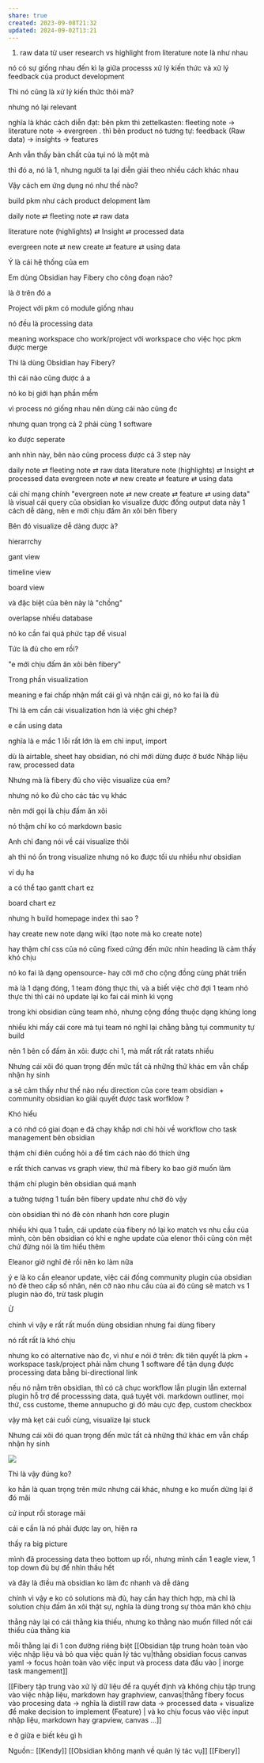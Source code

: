 ```yaml
---
share: true
created: 2023-09-08T21:32
updated: 2024-09-02T13:21
---
```

1. raw data từ user research vs highlight from literature note là như nhau


nó có sự giống nhau đến kì lạ giữa processs xử lý kiến thức và xử lý feedback của product development

Thì nó cũng là xử lý kiến thức thôi mà?

nhưng nó lại relevant


nghĩa là khác cách diễn đạt: bên pkm thì zettelkasten: fleeting note → literature note → evergreen . thì bên product nó tương tự: feedback (Raw data) → insights → features

Anh vẫn thấy bản chất của tụi nó là một mà

thì đó a, nó là 1, nhưng người ta lại diễn giải theo nhiều cách khác nhau

Vậy cách em ứng dụng nó như thế nào?

build pkm như cách product delopment làm

daily note ⇄ fleeting note ⇄ raw data

literature note (highlights) ⇄ Insight ⇄ processed data

evergreen note ⇄ new create ⇄ feature ⇄ using data

Ý là cái hệ thống của em

Em dùng Obsidian hay Fibery cho công đoạn nào?

là ở trên đó a

Project với pkm có module giống nhau

nó đều là processing data

meaning workspace cho work/project với workspace cho việc học pkm được merge

Thì là dùng Obsidian hay Fibery?

thì cái nào cũng được á a

nó ko bị giới hạn phần mềm

vì process nó giống nhau nên dùng cái nào cũng đc

nhưng quan trọng cả 2 phải cùng 1 software

ko được seperate

anh nhìn này, bên nào cũng process được cả 3 step này

daily note ⇄ fleeting note ⇄ raw data literature note (highlights) ⇄ Insight ⇄ processed data evergreen note ⇄ new create ⇄ feature ⇄ using data

cái chí mạng chính "evergreen note ⇄ new create ⇄ feature ⇄ using data" là visual cái query của obsidian ko visualize được đống output data này 1 cách dễ dàng, nên e mới chịu đấm ăn xôi bên fibery

Bên đó visualize dễ dàng được à?

hierarrchy

gant view

timeline view

board view

và đặc biệt của bên này là "chồng"

overlapse nhiều database

nó ko cần fai quá phức tạp để visual

Tức là đủ cho em rồi?

"e mới chịu đấm ăn xôi bên fibery"

Trong phần visualization

meaning e fai chấp nhận mất cái gì và nhận cái gì, nó ko fai là đủ

Thì là em cần cái visualization hơn là việc ghi chép?

e cần using data

nghĩa là e mắc 1 lỗi rất lớn là em chỉ input, import

dù là airtable, sheet hay obsidian, nó chỉ mới dừng được ở bước Nhập liệu raw, processed data

Nhưng mà là fibery đủ cho việc visualize của em?

nhưng nó ko đủ cho các tác vụ khác

nên mới gọi là chịu đấm ăn xôi

nó thậm chí ko có markdown basic

Anh chỉ đang nói về cái visualize thôi

ah thì nó ổn trong visualize nhưng nó ko được tối ưu nhiều như obsidian

ví dụ ha

a có thể tạo gantt chart ez

board chart ez

nhưng h build homepage index thì sao ?

hay create new note dạng wiki (tạo note mà ko create note)

hay thậm chí css của nó cũng fixed cứng đến mức nhìn heading là cảm thấy khó chịu

nó ko fai là dạng opensource- hay cởi mở cho cộng đồng cùng phát triển

mà là 1 dạng đóng, 1 team đóng thực thi, và a biết việc chờ đợi 1 team nhỏ thực thi thì cái nó update lại ko fai cái mình kì vọng

trong khi obsidian cũng team nhỏ, nhưng cộng đồng thuộc dạng khủng long

nhiều khi mấy cái core mà tụi team nó nghĩ lại chẳng bằng tụi community tự build

nên 1 bên cố đấm ăn xôi: được chỉ 1, mà mất rất rất ratats nhiều

Nhưng cái xôi đó quan trọng đến mức tất cả những thứ khác em vẫn chấp nhận hy sinh

a sẽ cảm thấy như thế nào nếu direction của core team obsidian + community obsidian ko giải quyết được task worfklow ?

Khó hiểu

a có nhớ có giai đoạn e đã chạy khắp nơi chỉ hỏi về workflow cho task management bên obsidian

thậm chí điên cuồng hỏi a để tìm cách nào đó thích ứng

e rất thích canvas vs graph view, thứ mà fibery ko bao giờ muốn làm

thậm chí plugin bên obsidian quá mạnh

a tưởng tượng 1 tuần bên fibery update như chờ đò vậy

còn obsidian thì nó đẻ còn nhanh hơn core plugin

nhiều khi qua 1 tuần, cái update của fibery nó lại ko match vs nhu cầu của mình, còn bên obsidian có khi e nghe update của elenor thôi cũng còn mệt chứ đừng nói là tìm hiểu thêm

Eleanor giờ nghỉ đẻ rồi nên ko làm nữa

ý e là ko cần eleanor update, việc cái đống community plugin của obsidian nó đẻ theo cấp số nhân, nên cỡ nào nhu cầu của ai đó cũng sẽ match vs 1 plugin nào đó, trừ task plugin

Ừ

chính vì vậy e rất rất muốn dùng obsidian nhưng fai dùng fibery

nó rất rất là khó chịu

nhưng ko có alternative nào đc, vì như e nói ở trên: đk tiên quyết là pkm + workspace task/project phải nằm chung 1 software để tận dụng được processing data bằng bi-directional link

nếu nó nằm trên obsidian, thì có cả chục workflow lẫn plugin lẫn external plugin hỗ trợ để processsing data, quá tuyệt vời. markdown outliner, mọi thứ, css custome, theme annupucho gì đó màu cực đẹp, custom checkbox

vậy mà kẹt cái cuối cùng, visualize lại stuck

Nhưng cái xôi đó quan trọng đến mức tất cả những thứ khác em vẫn chấp nhận hy sinh

![](https://cdn.discordapp.com/avatars/436156162380005377/bebf29800036e95edb61cb534b7b8c4b.webp?size=240)

Thì là vậy đúng ko?

ko hẳn là quan trọng trên mức nhưng cái khác, nhưng e ko muốn dừng lại ở đó mãi

cứ input rồi storage mãi

cái e cần là nó phải được lay on, hiện ra

thấy ra big picture

mình đã processing data theo bottom up rồi, nhưng mình cần 1 eagle view, 1 top down đủ bự để nhìn thấu hết

và đây là điều mà obsidian ko làm đc nhanh và dễ dàng

chính vì vậy e ko có solutions mà đủ, hay cần hay thích hợp, mà chỉ là solution chịu đấm ăn xôi thật sự, nghĩa là dùng trong sự thỏa mãn khó chịu

thằng này lại có cái thằng kia thiếu, nhưng ko thằng nào muốn filled nốt cái thiếu của thằng kia

mỗi thằng lại đi 1 con đường riêng biệt [[Obsidian tập trung hoàn toàn vào việc nhập liệu và bỏ qua việc quản lý tác vụ|thằng obsidian focus canvas yaml → focus hoàn toàn vào việc input và process data đầu vào | inorge task mangement]]

[[Fibery tập trung vào xử lý dữ liệu để ra quyết định và không chịu tập trung vào việc nhập liệu, markdown hay graphview, canvas|thằng fibery focus vào procesing data → nghĩa là distill raw data → processed data + visualize để make decision to implement (Feature) | và ko chịu focus vào việc input nhập liệu, markdown hay grapview, canvas ...]]

e ở giữa e biết kêu gì h

Nguồn:: [[Kendy]]
[[Obsidian không mạnh về quản lý tác vụ]]
[[Fibery]]